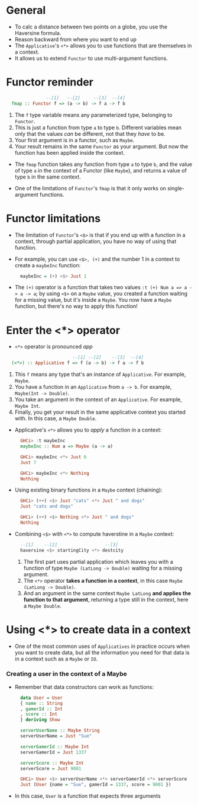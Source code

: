 # General

- To calc a distance between two points on a globe, you use the Haversine formula.
- Reason backward from where you want to end up
- The `Applicative`'s `<*>` allows you to use functions that are themselves in a context.
- It allows us to extend `Functor` to use multi-argument functions.

# Functor reminder

```haskell
               --[1]   --[2]     --[3]  --[4]
  fmap :: Functor f => (a -> b) -> f a -> f b
```
1) The `f` type variable means any parameterized type, belonging to `Functor`.
2) This is just a function from type `a` to type `b`. Different variables mean only that the values *can* be different, not that they *have* to be.
3) Your first argument is in a functor, such as `Maybe`.
4) Your result remains in the same `Functor` as your argument. But now the function has been applied inside the context.

- The `fmap` function takes any function from type `a` to type `b`, and the value of type `a` in the context of a Functor (like `Maybe`), and returns a value of type `b` in the same context.

- One of the limitations of `Functor`'s `fmap` is that it only works on single-argument functions.

# Functor limitations

- The limitation of `Functor`'s `<$>` is that if you end up with a function in a context, through partial application, you have no way of using that function.

- For example, you can use `<$>, (+)` and the number 1 in a context to create a `maybeInc` function:
  ```haskell
    maybeInc = (+) <$> Just 1
  ```
- The `(+)` operator is a function that takes two values `:t (+) Num a => a -> a -> a`; by using `<$>` on a `Maybe` value, you created a function waiting for a missing value, but it's inside a `Maybe`. You now have a `Maybe` function, but there's no way to apply this function!

# Enter the <*> operator

- `<*>` operator is pronounced *app*

```haskell
                         --[1] --[2]    --[3]  --[4]
  (<*>) :: Applicative f => f (a -> b) -> f a -> f b
```
1) This `f` means any type that's an instance of `Applicative`. For example, `Maybe`.
2) You have a function in an `Applicative` from `a -> b`. For example, `Maybe(Int -> Double)`.
3) You take an argument in the context of an `Applicative`. For example, `Maybe Int`.
4) Finally, you get your result in the same applicative context you started with. In this case, a `Maybe Double`.

- Applicative's `<*>` allows you to *apply* a function in a context:

  ```haskell
    GHCi> :t maybeInc
    maybeInc :: Num a => Maybe (a -> a)

    GHCi> maybeInc <*> Just 6
    Just 7

    GHCi> maybeInc <*> Nothing
    Nothing
  ```

- Using existing binary functions in a `Maybe` context (chaining):

  ```haskell
    GHCi> (++) <$> Just "cats" <*> Just " and dogs"
    Just "cats and dogs"

    GHCi> (++) <$> Nothing <*> Just " and dogs"
    Nothing
  ```

- Combining `<$>` with `<*>` to compute haverstine in a `Maybe` context:
  ```haskell
    --[1]    --[2]                  --[3]
    haversine <$> startingCity <*> destcity
    ```
  1) The first part uses partial application which leaves you with a function of type `Maybe (LatLong -> Double)` waiting for a missing argument.
  2) The `<*>` operator **takes a function in a context**, in this case `Maybe (LatLong -> Double)`.
  3) And an argument in the same context `Maybe LatLong` **and applies the function to that argument**, returning a type still in the context, here a `Maybe Double`.

# Using <*> to create data in a context

- One of the most common uses of `Applicatives` in practice occurs when you want to create data, but all the information you need for that data is in a context such as a `Maybe` or `IO`.

### Creating a user in the context of a Maybe

- Remember that data constructors can work as functions:
  ```haskell
    data User = User
    { name :: String
    , gamerId :: Int
    , score :: Int
    } deriving Show

    serverUserName :: Maybe String
    serverUserName = Just "Sue"

    serverGamerId :: Maybe Int
    serverGamerId = Just 1337

    serverScore :: Maybe Int
    serverScore = Just 9001

    GHCi> User <$> serverUserName <*> serverGamerId <*> serverScore
    Just (User {name = "Sue", gamerId = 1337, score = 9001 })
  ```
- In this case, `User` is a function that expects three arguments